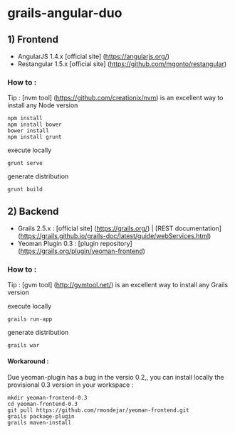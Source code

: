 # grails-angular-duo

## 1) Frontend

+ AngularJS 1.4.x [official site] (https://angularjs.org/) 
+ Restangular 1.5.x [official site] (https://github.com/mgonto/restangular)

### How to :

Tip : [nvm tool] (https://github.com/creationix/nvm) is an excellent way to install any Node version

```
npm install
npm install bower
bower install
npm install grunt
```
execute locally 
```
grunt serve 
```
generate distribution
```
grunt build
```

## 2) Backend 

+ Grails 2.5.x : [official site] (https://grails.org/) | [REST documentation] (https://grails.github.io/grails-doc/latest/guide/webServices.html)
+ Yeoman Plugin 0.3 : [plugin repository] (https://grails.org/plugin/yeoman-frontend)

### How to :

Tip : [gvm tool] (http://gvmtool.net/) is an excellent way to install any Grails version

execute locally 
```
grails run-app
```
generate distribution
```
grails war
```

#### Workaround :

Due yeoman-plugin has a bug in the versio 0.2,, you can install locally the provisional 0.3 version in your workspace : 

```
mkdir yeoman-frontend-0.3
cd yeoman-frontend-0.3
git pull https://github.com/rmondejar/yeoman-frontend.git
grails package-plugin
grails maven-install
```
